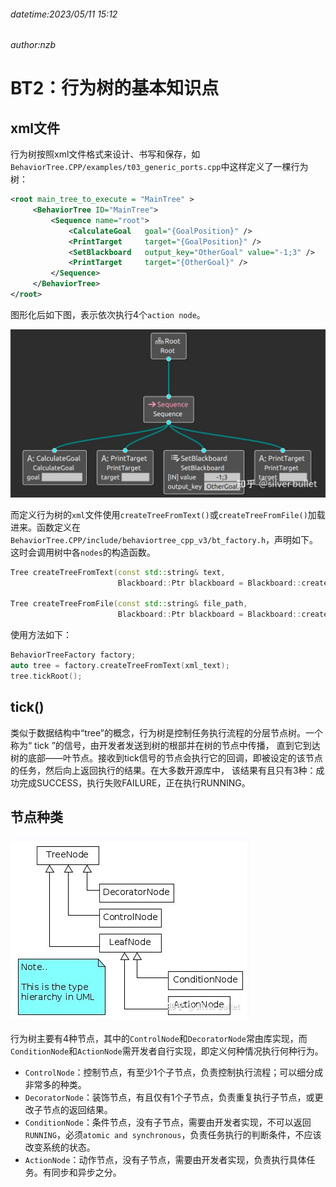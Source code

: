 ###### datetime:2023/05/11 15:12

###### author:nzb

# BT2：行为树的基本知识点

## xml文件

行为树按照xml文件格式来设计、书写和保存，如`BehaviorTree.CPP/examples/t03_generic_ports.cpp`中这样定义了一棵行为树：

```xml
<root main_tree_to_execute = "MainTree" >
     <BehaviorTree ID="MainTree">
         <Sequence name="root">
             <CalculateGoal   goal="{GoalPosition}" />
             <PrintTarget     target="{GoalPosition}" />
             <SetBlackboard   output_key="OtherGoal" value="-1;3" />
             <PrintTarget     target="{OtherGoal}" />
         </Sequence>
     </BehaviorTree>
</root> 
```

图形化后如下图，表示依次执行4个`action node`。

![](imgs/v2-d5a4091c5ce5108f45d7046528dbfc69_r.jpg)

而定义行为树的`xml`文件使用`createTreeFromText()`或`createTreeFromFile()`加载进来。函数定义在`BehaviorTree.CPP/include/behaviortree_cpp_v3/bt_factory.h`，声明如下。这时会调用树中各`nodes`的构造函数。

```cpp
Tree createTreeFromText(const std::string& text,
                        Blackboard::Ptr blackboard = Blackboard::create());

Tree createTreeFromFile(const std::string& file_path,
                        Blackboard::Ptr blackboard = Blackboard::create());
```

使用方法如下：

```cpp
BehaviorTreeFactory factory;
auto tree = factory.createTreeFromText(xml_text);
tree.tickRoot();
```

## tick()

类似于数据结构中“tree”的概念，行为树是控制任务执行流程的分层节点树。一个称为“ tick ”的信号，由开发者发送到树的根部并在树的节点中传播，
直到它到达树的底部——叶节点。接收到tick信号的节点会执行它的回调，即被设定的该节点的任务，然后向上返回执行的结果。在大多数开源库中，
该结果有且只有3种：成功完成SUCCESS，执行失败FAILURE，正在执行RUNNING。

## 节点种类

![](./imgs/node_type.jpg)

行为树主要有4种节点，其中的`ControlNode`和`DecoratorNode`常由库实现，而`ConditionNode`和`ActionNode`需开发者自行实现，即定义何种情况执行何种行为。

- `ControlNode`：控制节点，有至少1个子节点，负责控制执行流程；可以细分成非常多的种类。
- `DecoratorNode`：装饰节点，有且仅有1个子节点，负责重复执行子节点，或更改子节点的返回结果。
- `ConditionNode`：条件节点，没有子节点，需要由开发者实现，不可以返回`RUNNING`，必须`atomic and synchronous`，负责任务执行的判断条件，不应该改变系统的状态。
- `ActionNode`：动作节点，没有子节点，需要由开发者实现，负责执行具体任务。有同步和异步之分。
























